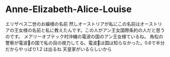 # Anne-Elizabeth-Alice-Louise
エリザベス二世のお嬢様の名前
然しオーストリアが私にこの名前はオーストリアの王女様の名前と私に教えたんです。この人がアン王女国際条約の人だと思うのです。
メアリーオブテック村沖縄の電波の国のアン王女様ているね。
角松の警察が電波📶の国で私の目の視力してる。電波📶は国は知らなかった。0.6で半分だからやっぱり1.2
は出るね
天皇家がいるらしいから
